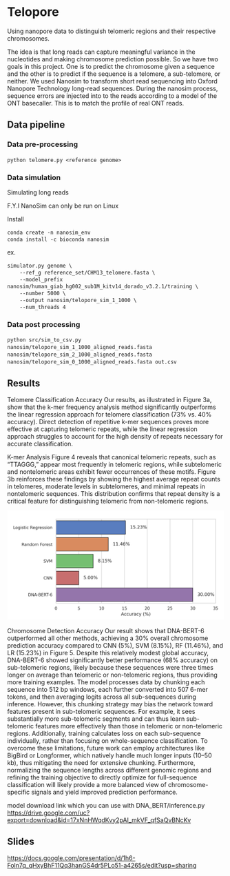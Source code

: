 # Telopore
Using nanopore data to distinguish telomeric regions and their respective chromosomes. 

The idea is that long reads can capture meaningful variance in the nucleotides and making chromosome prediction possible. So we have two goals in this project. One is to predict the chromosome given a sequence and the other is to predict if the sequence is a telomere, a sub-telomere, or neither. We used Nanosim to transform short read sequencing into Oxford Nanopore Technology long-read sequences. During the nanosim process, sequence errors are injected into to the reads according to a model of the ONT basecaller.  This is to match the profile of real ONT reads.

## Data pipeline

### Data pre-processing

`python telomere.py <reference genome>`

### Data simulation

Simulating long reads

F.Y.I NanoSim can only be run on Linux

Install
```
conda create -n nanosim_env
conda install -c bioconda nanosim
```

ex. 
``` 
simulator.py genome \
    --ref_g reference_set/CHM13_telomere.fasta \
    --model_prefix nanosim/human_giab_hg002_sub1M_kitv14_dorado_v3.2.1/training \
    --number 5000 \
    --output nanosim/telopore_sim_1_1000 \
    --num_threads 4
```

### Data post processing
`python src/sim_to_csv.py nanosim/telopore_sim_1_1000_aligned_reads.fasta nanosim/telopore_sim_2_1000_aligned_reads.fasta nanosim/telopore_sim_0_1000_aligned_reads.fasta out.csv`

## Results

Telomere Classification Accuracy
Our results, as illustrated in Figure 3a, show that the k-mer frequency analysis method significantly outperforms the linear regression approach for telomere classification (73% vs. 40% accuracy). Direct detection of repetitive k-mer sequences proves more effective at capturing telomeric repeats, while the linear regression approach struggles to account for the high density of repeats necessary for accurate classification.

K-mer Analysis
Figure 4 reveals that canonical telomeric repeats, such as “TTAGGG,” appear most frequently in telomeric regions, while subtelomeric and nontelomeric areas exhibit fewer occurrences of these motifs. Figure 3b reinforces these findings by showing the highest average repeat counts in telomeres, moderate levels in subtelomeres, and minimal repeats in nontelomeric sequences. This distribution confirms that repeat density is a critical feature for distinguishing telomeric from non-telomeric regions.

![Chromosome Prediction Accuracy](results/methods.png)
<!-- Figure 5: Chromosome Prediction Accuracy Comparison. -->

Chromosome Detection Accuracy
Our result shows that DNA-BERT-6 outperformed all other methods, achieving a 30% overall chromosome prediction accuracy compared to CNN (5%), SVM (8.15%), RF (11.46%), and LR (15.23%) in Figure 5. Despite this relatively modest global accuracy, DNA-BERT-6 showed significantly better performance (68% accuracy) on sub-telomeric regions, likely because these sequences were three times longer on average than telomeric or non-telomeric regions, thus providing more training examples. The model processes data by chunking each sequence into 512 bp windows, each further converted into 507 6-mer tokens, and then averaging logits across all sub-sequences during inference. However, this chunking strategy may bias the network toward features present in sub-telomeric sequences. For example, it sees substantially more sub-telomeric segments and can thus learn sub-telomeric features more effectively than those in telomeric or non-telomeric regions. Additionally, training calculates loss on each sub-sequence individually, rather than focusing on whole-sequence classification. To overcome these limitations, future work can employ architectures like BigBird or Longformer, which natively handle much longer inputs (10–50 kb), thus mitigating the need for extensive chunking. Furthermore, normalizing the sequence lengths across different genomic regions and refining the training objective to directly optimize for full-sequence classification will likely provide a more balanced view of chromosome-specific signals and yield improved prediction performance.

model download link which you can use with DNA_BERT/inference.py
https://drive.google.com/uc?export=download&id=17xNnHWqdKvy2pAI_mkVF_qfSaQvBNcKv

## Slides
https://docs.google.com/presentation/d/1h6-Foln7q_qHxyBhF11Qq3hanGS4dr5PLo51-a4265s/edit?usp=sharing
